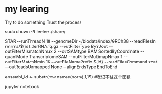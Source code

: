 # my learing 

Try to do something
Trust the process

sudo chown -R leelee ./share/

STAR --runThreadN 18 --genomeDir ~/biodata/index/GRCh38 --readFilesIn rmrrna/${id}.derRNA.fq.gz --outFilterType BySJout --outFilterMismatchNmax 2 --outSAMtype BAM SortedByCoordinate --quantMode TranscriptomeSAM --outFilterMultimapNmax 1 --outFilterMatchNmin 16 --outFileNamePrefix ${id} --readFilesCommand zcat --outReadsUnmapped None --alignEndsType EndToEnd

ensembl_id <- substr(row.names(norm),1,15) #老记不住这个函数

jupyter notebook
